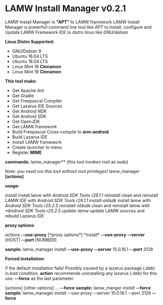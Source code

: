 # **LAMW Install Manager v0.2.1**

LAMW Install Manager is  **"APT"** to LAMW framework
LAMW Install Manager is powerfull   command line tool like *APT* to install, configure and Update LAMW Framework IDE
to distro linux like *GNU/debian*

**Linux Distro Supported:**
<ul>
	<li>GNU/Debian 9</li>
	<li>Ubuntu 16.04 LTS</li>
	<li>Ubuntu 18.04 LTS</li>
	<li>Linux Mint 18 <strong>Cinnamon</strong></li>
	<li>Linux Mint 19 <strong>Cinnamon</strong></li>
</ul>		

**This tool make:**
<ul>
	<li>Get Apache Ant</li>
	<li>Get Gradle</li>
	<li>Get Freepascal Compiler</li>
	<li>Get Lazarus IDE Sources</li>
	<li>Get Android NDK</li>
	<li>Get Android SDK</li>
	<li>Get OpenJDK</li>
	<li>Get LAMW framework</li>
	<li>Build Freepascal Cross-compile to <strong>arm-android</strong></li>
	<li>Build Lazarus IDE</li>
	<li>Install LAMW framework</li>
	<li>Create launcher to menu</li>
	<li>Register <strong>MIME</strong> </li>
</ul>

**commands:**
	lamw_manager** (this tool *invokes* root as sudo) 

*Note: you need run this tool without root privileges!*
lamw_manager **[actions]**


**usage:**
<p>
	<em>install</em> 				install lamw with <em>Android SDK Tools r26.1.1</em>
	<em>reinstall</em>				clean and reinstall <em>LAMW IDE with Android SDK Tools r26.1.1</em>
	<em>install-oldsdk</em>			install lamw with <em>Android SDK Tools r25.2.5</em>
	<em>reinstall-oldsdk</em>		clean and reinstall <em>lamw with *Android SDK Tools r25.2.5</em>
	<em>update-lamw</em>			update LAMW sources and rebuild Lazarus IDE
</p>

**proxy options:**
<p>
	<em>actions</em> <strong>--use-proxy</strong> [*proxy options*]
	*install* <strong>--use-proxy --server</strong>  [HOST] <strong>--port</strong> [NUMBER]
</p>

**sample:** lamw_manager install **--use-proxy** **--server** 10.0.16.1 **--port** 3128

**Forced installation:**

<p>
	if the default installation fails!
	Possibly caused by a lazarus package (.deb) in <em>bad condition</em>, <strong>action</strong> recommends uninstalling any lazarus 
	(.deb) for this use: <strong>--force</strong> as the last parameter.
</p>

<p>
	[actions] [other options] ... <strong>--force</strong>
	<strong>sample:</strong> lamw_manger <em>install</em> <strong>--force</strong>
	<strong>sample:</strong> lamw_manager <em>install</em> --use-proxy --server 10.0.16.1 --port 3128 <strong>--force</strong>
</p>
